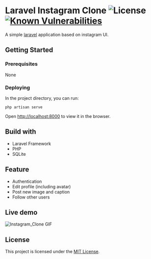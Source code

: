 # Laravel Instagram Clone <img src="https://poser.pugx.org/laravel/framework/license.svg" alt="License"> <a href="https://snyk.io/test/github/huongvu2312/laravel-instagram-clone?targetFile=package.json"><img src="https://snyk.io/test/github/huongvu2312/laravel-instagram-clone/badge.svg?targetFile=package.json" alt="Known Vulnerabilities" data-canonical-src="https://snyk.io/test/github/huongvu2312/laravel-instagram-clone?targetFile=package.json" style="max-width:100%;"></a>

A simple [laravel](https://laravel.com/) application based on instagram UI.

## Getting Started

### Prerequisites

None

### Deploying

In the project directory, you can run:

`php artisan serve`

Open [http://localhost:8000](http://localhost:8000) to view it in the browser.

## Build with
* Laravel Framework
* PHP
* SQLite

## Feature
* Authentication
* Edit profile (including avatar)
* Post new image and caption
* Follow other users

## Live demo

![Instagram_Clone GIF](https://media.giphy.com/media/Vc55FMKMJIzMVrGl5f/giphy.gif)

## License

This project is licensed under the [MIT License](https://opensource.org/licenses/MIT).


